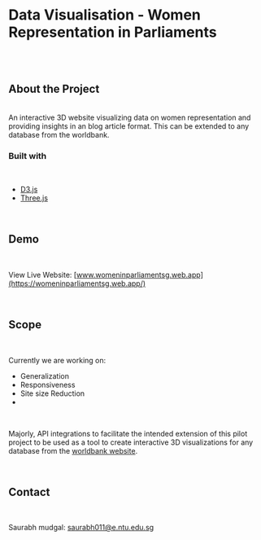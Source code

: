 # Data Visualisation - Women Representation in Parliaments
<br>
<br>

## About the Project
<br>
An interactive 3D website visualizing data on women representation and providing insights in an blog article format. This can be extended to any database from the worldbank.
<br>

### Built with 
<br>

* [D3.js](https://d3js.org/)
* [Three.js](https://threejs.org/)

<br>

## Demo
<br>

View Live Website: [www.womeninparliamentsg.web.app](https://womeninparliamentsg.web.app/)

<br>

## Scope
<br>

Currently we are working on:
* Generalization
* Responsiveness
* Site size Reduction
* 
<br>

Majorly, API integrations to facilitate the intended extension of this pilot project to be used as a tool to create interactive 3D visualizations for any database from the [worldbank website](https://data.worldbank.org/).

<br>

## Contact
<br>

Saurabh mudgal: [saurabh011@e.ntu.edu.sg](mailto:saurabh011@e.ntu.edu.sg)
